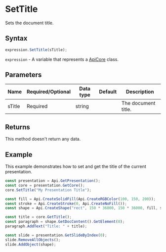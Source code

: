 # SetTitle

Sets the document title.

## Syntax

```javascript
expression.SetTitle(sTitle);
```

`expression` - A variable that represents a [ApiCore](../ApiCore.md) class.

## Parameters

| **Name** | **Required/Optional** | **Data type** | **Default** | **Description** |
| ------------- | ------------- | ------------- | ------------- | ------------- |
| sTitle | Required | string |  | The document title. |

## Returns

This method doesn't return any data.

## Example

This example demonstrates how to set and get the title of the current presentation.

```javascript editor-pptx
const presentation = Api.GetPresentation();
const core = presentation.GetCore();
core.SetTitle("My Presentation Title");

const fill = Api.CreateSolidFill(Api.CreateRGBColor(100, 150, 200));
const stroke = Api.CreateStroke(0, Api.CreateNoFill());
const shape = Api.CreateShape("rect", 150 * 36000, 150 * 36000, fill, stroke);

const title = core.GetTitle();
const paragraph = shape.GetDocContent().GetElement(0);
paragraph.AddText("Title: " + title);

const slide = presentation.GetSlideByIndex(0);
slide.RemoveAllObjects();
slide.AddObject(shape);

```
